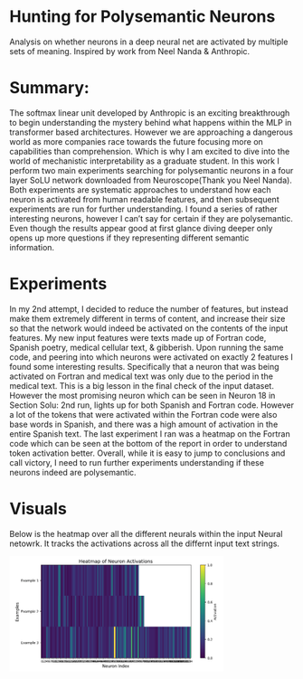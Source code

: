 # Hunting for Polysemantic Neurons
Analysis on whether neurons in a deep neural net are activated by multiple sets of meaning. Inspired by work from Neel Nanda &amp; Anthropic.



# Summary: 
The softmax linear unit developed by Anthropic is an exciting breakthrough to begin understanding the mystery behind what happens within the MLP in transformer based architectures. However we are approaching a dangerous world as more companies race towards the future focusing more on capabilities than comprehension. Which is why I am excited to dive into the world of mechanistic interpretability as a graduate student. In this work I perform two main experiments searching for polysemantic neurons in a four layer SoLU network downloaded from Neuroscope(Thank you Neel Nanda). Both experiments are systematic approaches to understand how each neuron is activated from human readable features, and then subsequent experiments are run for further understanding. I found a series of rather interesting neurons, however I can’t say for certain if they are polysemantic. Even though the results appear good at first glance diving deeper only opens up more questions if they representing different semantic information.


# Experiments
In my 2nd attempt, I decided to reduce the number of features, but instead make them extremely different in terms of content, and increase their size so that the network would indeed be activated on the contents of the input features. My new input features were texts made up of Fortran code, Spanish poetry, medical cellular text, & gibberish. Upon running the same code, and peering into which neurons were activated on exactly 2 features I found some interesting results. Specifically that a neuron that was being activated on Fortran and medical text was only due to the period in the medical text. This is a big lesson in the final check of the input dataset. However the most promising neuron which can be seen in Neuron 18 in Section Solu: 2nd run, lights up for both Spanish and Fortran code. However a lot of the tokens that were activated within the Fortran code were also base words in Spanish, and there was a high amount of activation in the entire Spanish text. The last experiment I ran was a heatmap on the Fortran code which can be seen at the bottom of the report in order to understand token activation better. Overall, while it is easy to jump to conclusions and call victory, I need to run further experiments understanding if these neurons indeed are polysemantic.

# Visuals

Below is the heatmap over all the different neurals within the input Neural netowrk. It tracks the activations across all the differnt input text strings.


<img src="/images/polysemantic_heatmap.png" width="75%">
